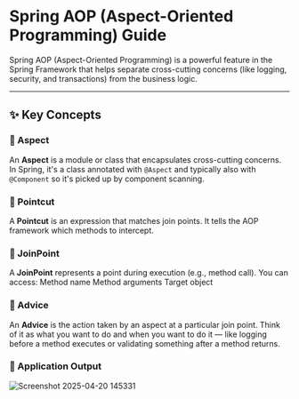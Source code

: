 # Spring AOP (Aspect-Oriented Programming) Guide

Spring AOP (Aspect-Oriented Programming) is a powerful feature in the Spring Framework that helps separate cross-cutting concerns (like logging, security, and transactions) from the business logic.

---

## ✨ Key Concepts

### 🔹 Aspect
An **Aspect** is a module or class that encapsulates cross-cutting concerns. In Spring, it's a class annotated with `@Aspect` and typically also with `@Component` so it's picked up by component scanning.

### 🔹 Pointcut
A **Pointcut** is an expression that matches join points. It tells the AOP framework which methods to intercept.

### 🔹 JoinPoint
A **JoinPoint** represents a point during execution (e.g., method call). You can access:
Method name
Method arguments
Target object

### 🔹 Advice
An **Advice** is the action taken by an aspect at a particular join point. Think of it as what you want to do and when you want to do it — like logging before a method executes or validating something after a method returns.

### 🔹 Application Output
![Screenshot 2025-04-20 145331](https://github.com/user-attachments/assets/a763f6db-78ef-4f19-b1a5-754e8a99b200)
